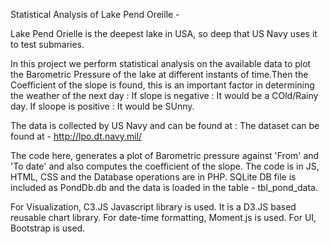 Statistical Analysis of Lake Pend Oreille -

Lake Pend Orielle is the deepest lake in USA, so deep that US Navy uses it to test submaries.

In this project we perform statistical analysis on the available data to plot the Barometric Pressure  of the lake at different instants of time.Then the Coefficient of the slope is found, this is an important factor in determining the weather of the next day : If slope is negative : It would be a COld/Rainy day. If sloope is positive : It would be SUnny.

The data is collected by US Navy and can be found at : The dataset can be found at - http://lpo.dt.navy.mil/

The code here, generates a plot of Barometric pressure against 'From' and 'To date' and also computes the coefficient of the slope.
The code is in JS, HTML, CSS and the Database operations are in PHP.
SQLite DB file is included as PondDb.db and the data is loaded in the table - tbl_pond_data.

For Visualization, C3.JS Javascript library is used. It is a D3.JS based reusable chart library.
For date-time formatting, Moment.js is used.
For UI, Bootstrap is used.
